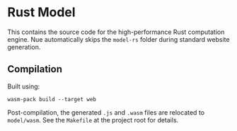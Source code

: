 
# Rust Model

This contains the source code for the high-performance Rust computation engine.
Nue automatically skips the `model-rs` folder during standard website generation.

## Compilation

Built using:

`wasm-pack build --target web`

Post-compilation, the generated `.js` and `.wasm` files are relocated to `model/wasm`.
See the `Makefile` at the project root for details.

